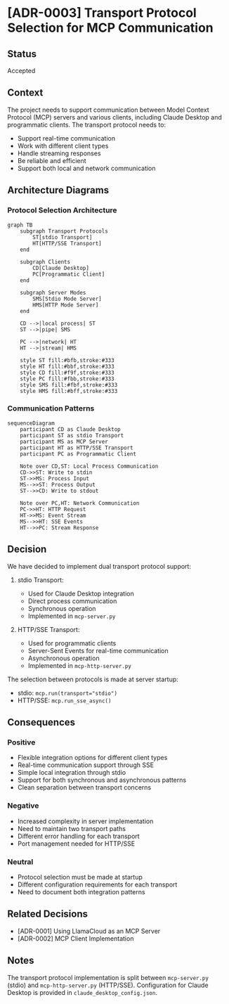 # [ADR-0003] Transport Protocol Selection for MCP Communication

## Status

Accepted

## Context

The project needs to support communication between Model Context Protocol (MCP) servers and various clients, including Claude Desktop and programmatic clients. The transport protocol needs to:
- Support real-time communication
- Work with different client types
- Handle streaming responses
- Be reliable and efficient
- Support both local and network communication

## Architecture Diagrams

### Protocol Selection Architecture

```mermaid
graph TB
    subgraph Transport Protocols
        ST[stdio Transport]
        HT[HTTP/SSE Transport]
    end
    
    subgraph Clients
        CD[Claude Desktop]
        PC[Programmatic Client]
    end
    
    subgraph Server Modes
        SMS[Stdio Mode Server]
        HMS[HTTP Mode Server]
    end
    
    CD -->|local process| ST
    ST -->|pipe| SMS
    
    PC -->|network| HT
    HT -->|stream| HMS
    
    style ST fill:#bfb,stroke:#333
    style HT fill:#bbf,stroke:#333
    style CD fill:#f9f,stroke:#333
    style PC fill:#fbb,stroke:#333
    style SMS fill:#fbf,stroke:#333
    style HMS fill:#bff,stroke:#333
```

### Communication Patterns

```mermaid
sequenceDiagram
    participant CD as Claude Desktop
    participant ST as stdio Transport
    participant MS as MCP Server
    participant HT as HTTP/SSE Transport
    participant PC as Programmatic Client
    
    Note over CD,ST: Local Process Communication
    CD->>ST: Write to stdin
    ST->>MS: Process Input
    MS-->>ST: Process Output
    ST-->>CD: Write to stdout
    
    Note over PC,HT: Network Communication
    PC->>HT: HTTP Request
    HT->>MS: Event Stream
    MS-->>HT: SSE Events
    HT-->>PC: Stream Response
```

## Decision

We have decided to implement dual transport protocol support:

1. stdio Transport:
   - Used for Claude Desktop integration
   - Direct process communication
   - Synchronous operation
   - Implemented in `mcp-server.py`

2. HTTP/SSE Transport:
   - Used for programmatic clients
   - Server-Sent Events for real-time communication
   - Asynchronous operation
   - Implemented in `mcp-http-server.py`

The selection between protocols is made at server startup:
- stdio: `mcp.run(transport="stdio")`
- HTTP/SSE: `mcp.run_sse_async()`

## Consequences

### Positive

- Flexible integration options for different client types
- Real-time communication support through SSE
- Simple local integration through stdio
- Support for both synchronous and asynchronous patterns
- Clean separation between transport concerns

### Negative

- Increased complexity in server implementation
- Need to maintain two transport paths
- Different error handling for each transport
- Port management needed for HTTP/SSE

### Neutral

- Protocol selection must be made at startup
- Different configuration requirements for each transport
- Need to document both integration patterns

## Related Decisions

- [ADR-0001] Using LlamaCloud as an MCP Server
- [ADR-0002] MCP Client Implementation

## Notes

The transport protocol implementation is split between `mcp-server.py` (stdio) and `mcp-http-server.py` (HTTP/SSE). Configuration for Claude Desktop is provided in `claude_desktop_config.json`. 
